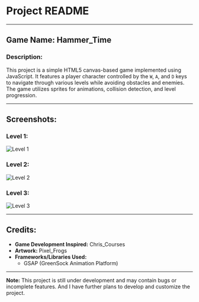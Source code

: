 # Project README

---

## Game Name: Hammer_Time

### Description:
This project is a simple HTML5 canvas-based game implemented using JavaScript. It features a player character controlled by the `W`, `A`, and `D` keys to navigate through various levels while avoiding obstacles and enemies. The game utilizes sprites for animations, collision detection, and level progression.

---

## Screenshots:

### Level 1:
![Level 1](![image](https://github.com/Kush3008/Hammer-Time-Gamedev/assets/83759659/fe65727d-4f05-4bca-b7f5-1153ae18e27b)
)

### Level 2:
![Level 2](![image](https://github.com/Kush3008/Hammer-Time-Gamedev/assets/83759659/d40eeee3-3d59-4c5a-8292-018f2c4001ff)
)

### Level 3:
![Level 3](![image](https://github.com/Kush3008/Hammer-Time-Gamedev/assets/83759659/8d7d1cbe-bc58-4e18-9d46-5aa1f0babed2)
)

---

## Credits:
- **Game Development Inspired:** Chris_Courses
- **Artwork:** Pixel_Frogs
- **Frameworks/Libraries Used:**
  - GSAP (GreenSock Animation Platform)

---

**Note:** This project is still under development and may contain bugs or incomplete features. And I have further plans to develop and customize the project.
